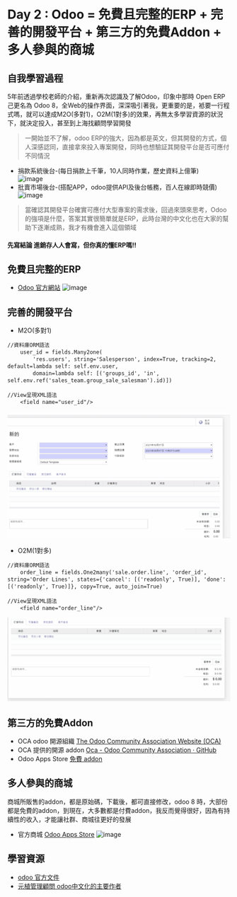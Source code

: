 # Day 2 : Odoo = 免費且完整的ERP + 完善的開發平台 + 第三方的免費Addon + 多人參與的商城

## 自我學習過程
5年前透過學校老師的介紹，重新再次認識及了解Odoo，印象中那時 Open ERP 己更名為 Odoo 8，全Web的操作界面，深深吸引著我，更重要的是，袛要一行程式嗎，就可以達成M2O(多對1)，O2M(1對多)的效果，再無太多學習資源的狀況下，就決定投入，甚至到上海找顧問學習開發
> 一開始並不了解，odoo ERP的強大，因為都是英文，但其開發的方式，個人深感認同，直接拿來投入專案開發，同時也想驗証其開發平台是否可應付不同情況
- 捐款系統後台-(每日捐款上千筆，10人同時作業，歷史資料上億筆)    
![image](https://user-images.githubusercontent.com/1887931/133732073-bad660f4-aa36-403f-b73a-33e8ada2f22b.png)
- 批賣市場後台-(搭配APP，odoo提供API及後台帳務，百人在線即時競價)
![image](https://user-images.githubusercontent.com/1887931/133731708-c94ea3d2-47db-4ea2-92b4-9e1967f9ab28.png)

>當確認其開發平台確實可應付大型專案的需求後，回過來頭來思考，Odoo的強項是什麼，答案其實很簡單就是ERP，此時台灣的中文化也在大家的幫助下逐漸成熟，我才有機會進入這個領域
#### 先寫結論 進銷存人人會寫，但你真的懂ERP嗎!!
## 免費且完整的ERP
- [Odoo 官方網站](https://www.odoo.com/zh_TW)
![image](https://user-images.githubusercontent.com/1887931/133721389-2d0da183-e65c-496b-8029-f9ab27069dea.png)

## 完善的開發平台
- M2O(多對1)
```
//資料庫ORM語法
    user_id = fields.Many2one(
        'res.users', string='Salesperson', index=True, tracking=2, default=lambda self: self.env.user,
        domain=lambda self: [('groups_id', 'in', self.env.ref('sales_team.group_sale_salesman').id)])

//View呈現XML語法
    <field name="user_id"/>

```
![image](https://github.com/kulius/odoo_Industry_example_IT30Days/blob/main/gif/day2_m2o.gif?raw=true)
- O2M(1對多)
```
//資料庫ORM語法
    order_line = fields.One2many('sale.order.line', 'order_id', string='Order Lines', states={'cancel': [('readonly', True)], 'done': [('readonly', True)]}, copy=True, auto_join=True)

//View呈現XML語法
    <field name="order_line"/>

```
![image](https://github.com/kulius/odoo_Industry_example_IT30Days/blob/main/gif/day2_o2m.gif?raw=true)

## 第三方的免費Addon
- OCA odoo 開源組織 [The Odoo Community Association Website (OCA)](https://odoo-community.org/)
- OCA 提供的開源 addon [Oca - Odoo Community Association · GitHub](https://github.com/OCA)
- Odoo Apps Store [免費 addon](https://apps.odoo.com/apps?price=Free)

## 多人參與的商城
商城所販售的addon，都是原始碼，下載後，都可直接修改，odoo 8 時，大部份都是免費的addon，到現在，大多數都是付費addon，我反而覺得很好，因為有持續性的收入，才能讓社群、商城往更好的發展
- 官方商城 [Odoo Apps Store](https://apps.odoo.com/apps)
![image](https://user-images.githubusercontent.com/1887931/133722092-1d65d7c8-4f5b-4e8d-a5e4-d6aac3877ddc.png)

## 學習資源
- [odoo 官方文件](https://www.odoo.com/documentation/14.0/)
- [元植管理顧問 odoo中文化的主要作者](https://www.yuanchih-consult.com/)